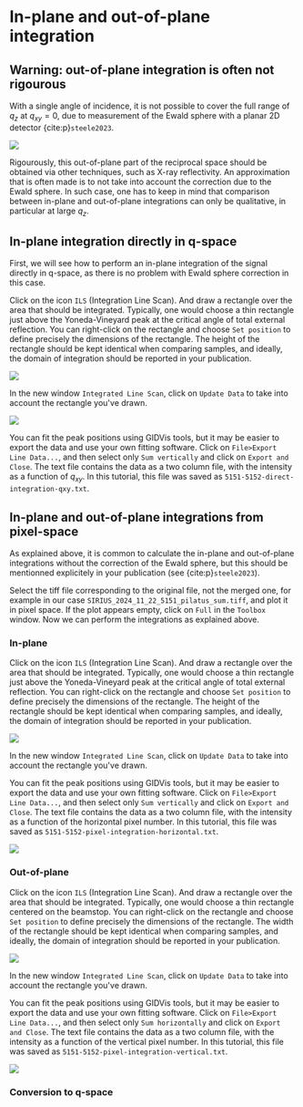# In-plane and out-of-plane integration

## Warning: out-of-plane integration is often not rigourous

With a single angle of incidence, it is not possible to cover the full range of $q_z$ at $q_{xy}=0$, due to measurement of the Ewald sphere with a planar 2D detector {cite:p}`steele2023`.

![](images/integration-missing-wedge.png)

Rigourously, this out-of-plane part of the reciprocal space should be obtained via other techniques, such as X-ray reflectivity.
An approximation that is often made is to not take into account the correction due to the Ewald sphere. In such case, one has to keep in mind that comparison between in-plane and out-of-plane integrations can only be qualitative, in particular at large $q_z$.

## In-plane integration directly in q-space
First, we will see how to perform an in-plane integration of the signal directly in q-space, as there is no problem with Ewald sphere correction in this case.

Click on the icon `ILS` (Integration Line Scan). And draw a rectangle over the area that should be integrated. Typically, one would choose a thin rectangle just above the Yoneda-Vineyard peak at the critical angle of total external reflection. You can right-click on the rectangle and choose `Set position` to define precisely the dimensions of the rectangle. The height of the rectangle should be kept identical when comparing samples, and ideally, the domain of integration should be reported in your publication.

![](images/integration-qxy-rectangle.png)

In the new window `Integrated Line Scan`, click on `Update Data` to take into account the rectangle you've drawn.

![](images/integration-qxy-direct-result.png)

You can fit the peak positions using GIDVis tools, but it may be easier to export the data and use your own fitting software. Click on `File>Export Line Data...`, and then select only `Sum vertically` and click on `Export and Close`. The text file contains the data as a two column file, with the intensity as a function of $q_{xy}$. In this tutorial, this file was saved as `5151-5152-direct-integration-qxy.txt`.

## In-plane and out-of-plane integrations from pixel-space
As explained above, it is common to calculate the in-plane and out-of-plane integrations without the correction of the Ewald sphere, but this should be mentionned explicitely in your publication (see {cite:p}`steele2023`).

Select the tiff file corresponding to the original file, not the merged one, for example in our case `SIRIUS_2024_11_22_5151_pilatus_sum.tiff`, and plot it in pixel space. If the plot appears empty, click on `Full` in the `Toolbox` window. Now we can perform the integrations as explained above.

### In-plane
Click on the icon `ILS` (Integration Line Scan). And draw a rectangle over the area that should be integrated. Typically, one would choose a thin rectangle just above the Yoneda-Vineyard peak at the critical angle of total external reflection. You can right-click on the rectangle and choose `Set position` to define precisely the dimensions of the rectangle. The height of the rectangle should be kept identical when comparing samples, and ideally, the domain of integration should be reported in your publication.

![](images/integration-pixel-horizontal-rectangle.png)

In the new window `Integrated Line Scan`, click on `Update Data` to take into account the rectangle you've drawn.

You can fit the peak positions using GIDVis tools, but it may be easier to export the data and use your own fitting software. Click on `File>Export Line Data...`, and then select only `Sum vertically` and click on `Export and Close`. The text file contains the data as a two column file, with the intensity as a function of the horizontal pixel number. In this tutorial, this file was saved as `5151-5152-pixel-integration-horizontal.txt`.

![](images/integration-pixel-horizontal-result.png)

### Out-of-plane
Click on the icon `ILS` (Integration Line Scan). And draw a rectangle over the area that should be integrated. Typically, one would choose a thin rectangle centered on the beamstop. You can right-click on the rectangle and choose `Set position` to define precisely the dimensions of the rectangle. The width of the rectangle should be kept identical when comparing samples, and ideally, the domain of integration should be reported in your publication.

![](images/integration-pixel-vertical-rectangle.png)

In the new window `Integrated Line Scan`, click on `Update Data` to take into account the rectangle you've drawn.

You can fit the peak positions using GIDVis tools, but it may be easier to export the data and use your own fitting software. Click on `File>Export Line Data...`, and then select only `Sum horizontally` and click on `Export and Close`. The text file contains the data as a two column file, with the intensity as a function of the vertical pixel number. In this tutorial, this file was saved as `5151-5152-pixel-integration-vertical.txt`.

![](images/integration-pixel-vertical-result.png)



### Conversion to q-space

